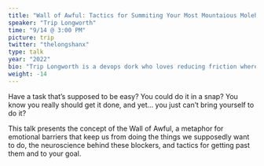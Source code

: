 ```yaml
---
title: "Wall of Awful: Tactics for Summiting Your Most Mountaious Molehills"
speaker: "Trip Longworth"
time: "9/14 @ 3:00 PM"
picture: trip
twitter: "thelongshanx"
type: talk
year: "2022"
bio: "Trip Longworth is a devops dork who loves reducing friction where people, processes, and technology meet. They are Developer Advocate at Garden.io and would love to help you get out of the CI queue and back into the fun parts of your job. And/or to the nearest karaoke bar."
weight: -14
---
```


Have a task that’s supposed to be easy? You could do it in a snap? You know you really should get it done, and yet… you just can’t bring yourself to do it?

This talk presents the concept of the Wall of Awful, a metaphor for emotional barriers that keep us from doing the things we supposedly want to do, the neuroscience behind these blockers, and tactics for getting past them and to your goal.